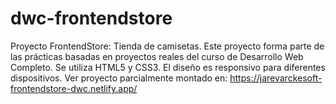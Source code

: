# dwc-frontendstore
Proyecto FrontendStore: Tienda de camisetas.
Este proyecto forma parte de las prácticas basadas en proyectos reales del curso de Desarrollo Web Completo.
Se utiliza HTML5 y CSS3. El diseño es responsivo para diferentes dispositivos.
Ver proyecto parcialmente montado en: https://jarevarckesoft-frontendstore-dwc.netlify.app/
